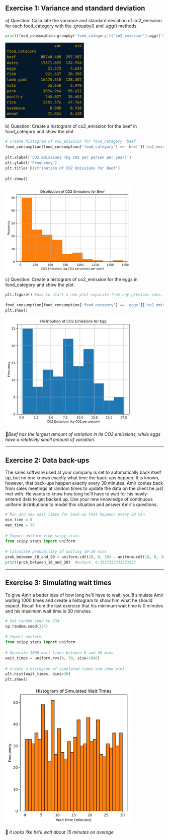 ## Exercise 1: Variance and standard deviation

a) Question: Calculate the variance and standard deviation of co2_emission for each food_category with the .groupby() and .agg() methods 

```python
print(food_consumption.groupby('food_category')['co2_emission'].agg(['var','std']))
```

<left>
  <img src="ex1.JPG" width="250">
</left>

b) Question: Create a histogram of co2_emission for the beef in food_category and show the plot.

```python
# Create histogram of co2_emission for food_category 'beef'
food_consumption[food_consumption['food_category'] == 'beef']['co2_emission'].hist()

plt.xlabel('CO2 Emissions (kg CO2 per person per year)')
plt.ylabel('Frequency')
plt.title('Distribution of CO2 Emissions for Beef')

plt.show()
```

<left>
  <img src="ex1b.JPG" width="400">
</left>

c) Question: Create a histogram of co2_emission for the eggs in food_category and show the plot.

```python
plt.figure() #use to start a new plot separate from any previous ones.

food_consumption[food_consumption['food_category'] == 'eggs']['co2_emission'].hist()
plt.show()
```

<left>
  <img src="ex1c.JPG" width="400">
</left>


📌*Beef has the largest amount of variation in its CO2 emissions, while eggs have a relatively small amount of variation.*

---
## Exercise 2: Data back-ups

The sales software used at your company is set to automatically back itself up, but no one knows exactly what time the back-ups happen. It is known, however, that back-ups happen exactly every 30 minutes. Amir comes back from sales meetings at random times to update the data on the client he just met with. He wants to know how long he'll have to wait for his newly-entered data to get backed up. Use your new knowledge of continuous uniform distributions to model this situation and answer Amir's questions.

```python
# Min and max wait times for back-up that happens every 30 min
min_time = 0
max_time = 30

# Import uniform from scipy.stats
from scipy.stats import uniform

# Calculate probability of waiting 10-20 mins
prob_between_10_and_20 = uniform.cdf(20, 0, 30) - uniform.cdf(10, 0, 30)
print(prob_between_10_and_20)  #output: 0.3333333333333333
```

---

## Exercise 3: Simulating wait times

To give Amir a better idea of how long he'll have to wait, you'll simulate Amir waiting 1000 times and create a histogram to show him what he should expect. Recall from the last exercise that his minimum wait time is 0 minutes and his maximum wait time is 30 minutes.

```python
# Set random seed to 334
np.random.seed(334)

# Import uniform
from scipy.stats import uniform

# Generate 1000 wait times between 0 and 30 mins
wait_times = uniform.rvs(0, 30, size=1000)

# Create a histogram of simulated times and show plot
plt.hist(wait_times, bins=30)
plt.show()
```
<img src="2a.JPG" width="400">

📌 *it looks like he'll wait about 15 minutes on average*












